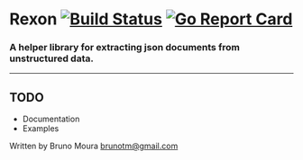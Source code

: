 Rexon [![Build Status](https://travis-ci.org/brunotm/rexon.svg?branch=master)](https://travis-ci.org/brunotm/rexon) [![Go Report Card](https://goreportcard.com/badge/github.com/brunotm/rexon)](https://goreportcard.com/report/github.com/brunotm/rexon)
====

### A helper library for extracting json documents from unstructured data.
-----------------------------------------------------------
## TODO

* Documentation
* Examples

Written by Bruno Moura <brunotm@gmail.com>